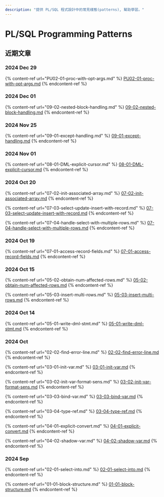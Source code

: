 ```yaml
---
description: "提供 PL/SQL 程式設計中的常見樣態(patterns), 幫助學習。"
---
```


# PL/SQL Programming Patterns

## 近期文章

### 2024 Dec 29

{% content-ref url="PU02-01-proc-with-opt-args.md" %}
[PU02-01-proc-with-opt-args.md](PU02-01-proc-with-opt-args.md)
{% endcontent-ref %}

### 2024 Dec 01

{% content-ref url="09-02-nested-block-handling.md" %}
[09-02-nested-block-handling.md](09-02-nested-block-handling.md)
{% endcontent-ref %}

### 2024 Nov 25

{% content-ref url="09-01-except-handling.md" %}
[09-01-except-handling.md](09-01-except-handling.md)
{% endcontent-ref %}

### 2024 Nov 01

{% content-ref url="08-01-DML-explicit-cursor.md" %}
[08-01-DML-explicit-cursor.md](08-01-DML-explicit-cursor.md)
{% endcontent-ref %}

### 2024 Oct 20

{% content-ref url="07-02-init-associated-array.md" %}
[07-02-init-associated-array.md](07-02-init-associated-array.md)
{% endcontent-ref %}

{% content-ref url="07-03-select-update-insert-with-record.md" %}
[07-03-select-update-insert-with-record.md](07-03-select-update-insert-with-record.md)
{% endcontent-ref %}

{% content-ref url="07-04-handle-select-with-multiple-rows.md" %}
[07-04-handle-select-with-multiple-rows.md](07-04-handle-select-with-multiple-rows.md)
{% endcontent-ref %}

### 2024 Oct 19

{% content-ref url="07-01-access-record-fields.md" %}
[07-01-access-record-fields.md](07-01-access-record-fields.md)
{% endcontent-ref %}

### 2024 Oct 15

{% content-ref url="05-02-obtain-num-affected-rows.md" %}
[05-02-obtain-num-affected-rows.md](05-02-obtain-num-affected-rows.md)
{% endcontent-ref %}

{% content-ref url="05-03-insert-multi-rows.md" %}
[05-03-insert-multi-rows.md](05-03-insert-multi-rows.md)
{% endcontent-ref %}

### 2024 Oct 14

{% content-ref url="05-01-write-dml-stmt.md" %}
[05-01-write-dml-stmt.md](05-01-write-dml-stmt.md)
{% endcontent-ref %}

### 2024 Oct

{% content-ref url="02-02-find-error-line.md" %}
[02-02-find-error-line.md](02-02-find-error-line.md)
{% endcontent-ref %}

{% content-ref url="03-01-init-var.md" %}
[03-01-init-var.md](03-01-init-var.md)
{% endcontent-ref %}

{% content-ref url="03-02-init-var-format-sens.md" %}
[03-02-init-var-format-sens.md](03-02-init-var-format-sens.md)
{% endcontent-ref %}

{% content-ref url="03-03-bind-var.md" %}
[03-03-bind-var.md](03-03-bind-var.md)
{% endcontent-ref %}

{% content-ref url="03-04-type-ref.md" %}
[03-04-type-ref.md](03-04-type-ref.md)
{% endcontent-ref %}

{% content-ref url="04-01-explicit-convert.md" %}
[04-01-explicit-convert.md](04-01-explicit-convert.md)
{% endcontent-ref %}

{% content-ref url="04-02-shadow-var.md" %}
[04-02-shadow-var.md](04-02-shadow-var.md)
{% endcontent-ref %}

### 2024 Sep

{% content-ref url="02-01-select-into.md" %}
[02-01-select-into.md](02-01-select-into.md)
{% endcontent-ref %}

{% content-ref url="01-01-block-structure.md" %}
[01-01-block-structure.md](01-01-block-structure.md)
{% endcontent-ref %}
